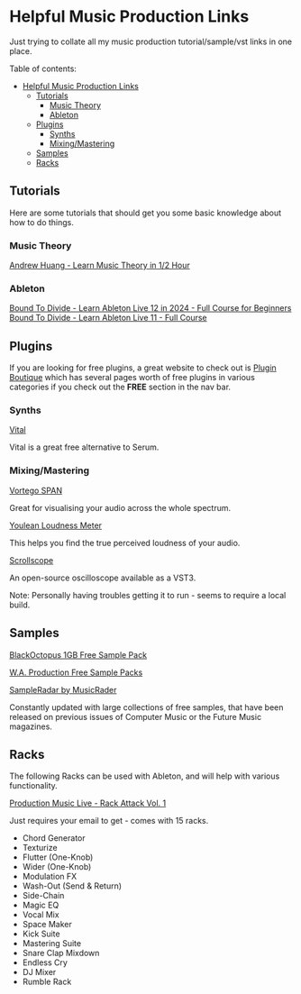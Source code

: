 # Helpful Music Production Links

Just trying to collate all my music production tutorial/sample/vst links in one place.

Table of contents:

- [Helpful Music Production Links](#helpful-music-production-links)
  - [Tutorials](#tutorials)
    - [Music Theory](#music-theory)
    - [Ableton](#ableton)
  - [Plugins](#plugins)
    - [Synths](#synths)
    - [Mixing/Mastering](#mixingmastering)
  - [Samples](#samples)
  - [Racks](#racks)
   
## Tutorials

Here are some tutorials that should get you some basic knowledge about how to do things.

### Music Theory

[Andrew Huang - Learn Music Theory in 1/2 Hour](https://www.youtube.com/watch?v=rgaTLrZGlk0)

### Ableton

[Bound To Divide - Learn Ableton Live 12 in 2024 - Full Course for Beginners](https://www.youtube.com/watch?v=dt9SFEFe8ho)
[Bound To Divide - Learn Ableton Live 11 - Full Course](https://www.youtube.com/watch?v=0iuRsiKtObw&t=1s)

## Plugins

If you are looking for free plugins, a great website to check out is [Plugin Boutique](https://www.pluginboutique.com/categories/2-Effects?free=true) which has several pages worth of free plugins in various categories if you check out the **FREE** section in the nav bar.

### Synths

[Vital](https://vital.audio)

Vital is a great free alternative to Serum.

### Mixing/Mastering

[Vortego SPAN](https://www.voxengo.com/product/span/)

Great for visualising your audio across the whole spectrum.

[Youlean Loudness Meter](https://youlean.co/youlean-loudness-meter/)

This helps you find the true perceived loudness of your audio.

[Scrollscope](https://github.com/ardura/Scrollscope)

An open-source oscilloscope available as a VST3.

Note: Personally having troubles getting it to run - seems to require a local build.

## Samples

[BlackOctopus 1GB Free Sample Pack](https://blackoctopus-sound.com/free-downloads/)

[W.A. Production Free Sample Packs](https://www.waproduction.com/sounds/items/free)

[SampleRadar by MusicRader](https://www.musicradar.com/news/tech/free-music-samples-royalty-free-loops-hits-and-multis-to-download-sampleradar)

Constantly updated with large collections of free samples, that have been released on previous issues of Computer Music or the Future Music magazines.

## Racks

The following Racks can be used with Ableton, and will help with various functionality.

[Production Music Live - Rack Attack Vol. 1](https://www.productionmusiclive.com/pages/rack-attack-vol-1)

Just requires your email to get - comes with 15 racks.

- Chord Generator
- Texturize
- Flutter (One-Knob)
- Wider (One-Knob)
- Modulation FX
- Wash-Out (Send & Return)
- Side-Chain
- Magic EQ
- Vocal Mix
- Space Maker
- Kick Suite
- Mastering Suite
- Snare Clap Mixdown
- Endless Cry
- DJ Mixer
- Rumble Rack
  
